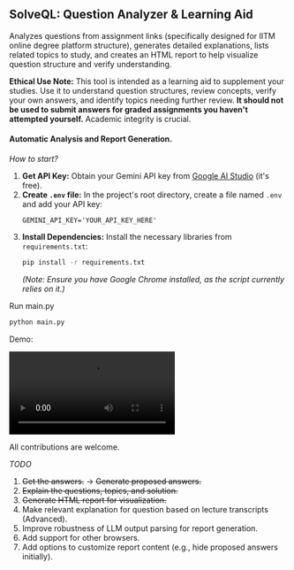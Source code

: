 ## **SolveQL: Question Analyzer & Learning Aid**

Analyzes questions from assignment links (specifically designed for IITM online degree platform structure), generates detailed explanations, lists related topics to study, and creates an HTML report to help visualize question structure and verify understanding.

**Ethical Use Note:** This tool is intended as a learning aid to supplement your studies. Use it to understand question structures, review concepts, verify your own answers, and identify topics needing further review. **It should not be used to submit answers for graded assignments you haven't attempted yourself.** Academic integrity is crucial.

#### **Automatic Analysis and Report Generation.**

*How to start?*

1.  **Get API Key:** Obtain your Gemini API key from [Google AI Studio](https://aistudio.google.com/app/u/0/apikey) (it's free).
2.  **Create `.env` file:** In the project's root directory, create a file named `.env` and add your API key:
    ```
    GEMINI_API_KEY='YOUR_API_KEY_HERE'
    ```
3.  **Install Dependencies:** Install the necessary libraries from `requirements.txt`:
    ```bash
    pip install -r requirements.txt 
    ```
    *(Note: Ensure you have Google Chrome installed, as the script currently relies on it.)*

Run main.py

```bash
python main.py
```

Demo:

<video controls src="./assests/solver_demo.mp4" title="Title" ></video>


All contributions are welcome.

*TODO*

1.  ~~Get the answers.~~ -> ~~Generate proposed answers.~~
2.  ~~Explain the questions, topics, and solution.~~
3.  ~~Generate HTML report for visualization.~~
4.  Make relevant explanation for question based on lecture transcripts (Advanced).
5.  Improve robustness of LLM output parsing for report generation.
6.  Add support for other browsers.
7.  Add options to customize report content (e.g., hide proposed answers initially).
